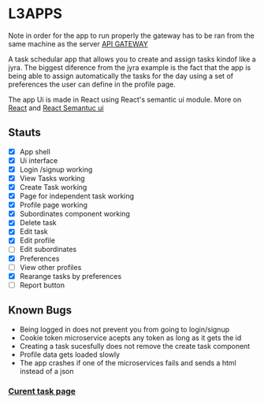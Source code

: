 # L3APPS

Note in order for the app to run properly the gateway has to be ran from the same machine as the server
[API GATEWAY](https://github.com/Mike97M/A3-api-gateway/tree/master/demo)

A task schedular app that allows you to create and assign tasks kindof like a jyra. The biggest diference from the jyra example is the fact that the app is being able to assign automatically the tasks for the day using a set of preferences the user can define in the profile page.

The app Ui is made in React using React's semantic ui module.
More on [React](https://reactjs.org/) and [React Semantuc ui](https://react.semantic-ui.com/)

## Stauts

- [x] App shell
- [x] Ui interface
- [x] Login /signup working 
- [x] View Tasks working
- [x] Create Task working
- [x] Page for independent task working
- [x] Profile page working
- [x] Subordinates component working
- [x] Delete task
- [x] Edit task
- [x] Edit profile
- [ ] Edit subordinates
- [x] Preferences
- [ ] View other profiles
- [x] Rearange tasks by preferences
- [ ] Report button 

## Known Bugs

- Being logged in does not prevent you from going to login/signup
- Cookie token microservice acepts any token as long as it gets the id
- Creating a task sucesfully does not remove the create task component
- Profile data gets loaded slowly
- The app crashes if one of the microservices fails and sends a html instead of a json

### [Curent task page](https://onedrive.live.com/edit.aspx?resid=FA433C654EFFEE81!25217&ithint=file%2cxlsx&authkey=!ALu2HbVjqCEcBfc)
